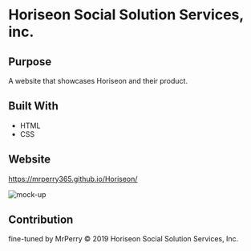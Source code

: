 # Horiseon Social Solution Services, inc.

## Purpose
A website that showcases Horiseon and their product.

## Built With
* HTML
* CSS

## Website
 https://mrperry365.github.io/Horiseon/

![mock-up](https://user-images.githubusercontent.com/96800921/156931289-5a9aa93b-de51-473f-bee4-eceebec088d1.png)
## Contribution
fine-tuned by MrPerry
&copy; 2019 Horiseon Social Solution Services, Inc.

